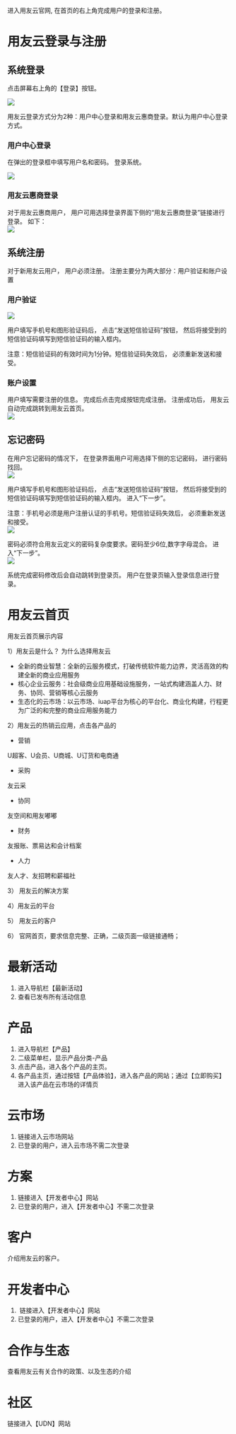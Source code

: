进入用友云官网, 在首页的右上角完成用户的登录和注册。
# 用友云登录与注册
## 系统登录

点击屏幕右上角的【登录】按钮。

![](/articles/yycloud/2-/images/0.png)

用友云登录方式分为2种：用户中心登录和用友云惠商登录。默认为用户中心登录方式。

### 用户中心登录

在弹出的登录框中填写用户名和密码。 登录系统。

![](/articles/yycloud/2-/images/90871.png)

### 用友云惠商登录

对于用友云惠商用户， 用户可用选择登录界面下侧的“用友云惠商登录”链接进行登录。 如下：  
![](/articles/yycloud/2-/images/96da4.png)

## 系统注册

对于新用友云用户， 用户必须注册。 注册主要分为两大部分：用户验证和账户设置

### 用户验证

![](/articles/yycloud/2-/images/9cdf2.png)

用户填写手机号和图形验证码后， 点击“发送短信验证码”按钮， 然后将接受到的短信验证码填写到短信验证码的输入框内。

注意：短信验证码的有效时间为1分钟。短信验证码失效后， 必须重新发送和接受。

### 账户设置

用户填写需要注册的信息。 完成后点击完成按钮完成注册。 注册成功后， 用友云自动完成跳转到用友云首页。  
![](/articles/yycloud/2-/images/a51e0.png)

## 忘记密码

在用户忘记密码的情况下， 在登录界面用户可用选择下侧的忘记密码， 进行密码找回。  
![](/articles/yycloud/2-/images/aee49.png)

用户填写手机号和图形验证码后， 点击“发送短信验证码”按钮， 然后将接受到的短信验证码填写到短信验证码的输入框内。 进入“下一步”。

注意：手机号必须是用户注册认证的手机号。短信验证码失效后， 必须重新发送和接受。  
![](/articles/yycloud/2-/images/bddc7.png)

密码必须符合用友云定义的密码复杂度要求。密码至少6位,数字字母混合。 进入“下一步”。  
![](/articles/yycloud/2-/images/c5842.png)

系统完成密码修改后会自动跳转到登录页。 用户在登录页输入登录信息进行登录。

# 用友云首页

用友云首页展示内容

​1）用友云是什么？ 为什么选择用友云

* 全新的商业智慧：全新的云服务模式，打破传统软件能力边界，灵活高效的构建全新的商业应用服务
* 核心企业云服务：社会级商业应用基础设施服务，一站式构建涵盖人力、财务、协同、营销等核心云服务
* 生态化的云市场：以云市场、iuap平台为核心的平台化、商业化构建，行程更为广泛的和完整的商业应用服务能力

2）用友云的热销云应用，点击各产品的

* 营销

U超客、U会员、U商城、U订货和电商通

* 采购

友云采

* 协同

友空间和用友嘟嘟

* 财务

友报账、票易达和会计档案

* 人力

友人才、友招聘和薪福社

3​） 用友云的解决方案

4​）用友云的平台

5​） 用友云的客户

6）​ 官网首页，要求信息完整、正确，二级页面一级链接通畅；

# 最新活动

1.  进入导航栏【最新活动】
2. 查看已发布所有活动信息

# 产品

1. 进入导航栏【产品】
2. 二级菜单栏，显示产品分类-产品
3. 点击产品，进入各个产品的主页。
4. 各产品主页，通过按钮【产品体验】，进入各产品的网站；通过【立即购买】进入该产品在云市场的详情页

# 云市场

1. 链接进入云市场网站
2. 已登录的用户，进入云市场不需二次登录

# 方案

1. 链接进入【开发者中心】网站
2. 已登录的用户，进入【开发者中心】不需二次登录

# 客户

介绍用友云的客户。

# 开发者中心

1. ​ 链接进入【开发者中心】网站
2.  已登录的用户，进入【开发者中心】不需二次登录

# 合作与生态

查看用友云有关合作的政策、以及生态的介绍

# 社区

链接进入【UDN】网站

